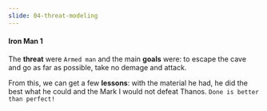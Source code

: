 ```yaml
---
slide: 04-threat-modeling
---
```


#### Iron Man 1

The **threat** were `Armed man` and the main **goals** were: to escape the cave and go as far as possible, take no demage and attack.

From this, we can get a few **lessons**: with the material he had, he did the best what he could and the Mark I would not defeat Thanos. `Done is better than perfect!`